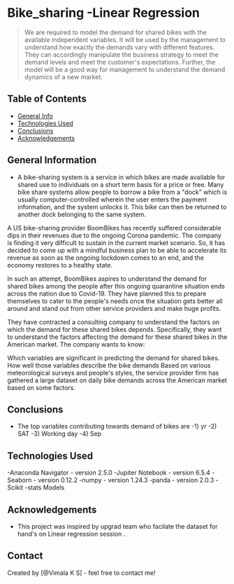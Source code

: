 # Bike_sharing -Linear Regression
> We are required to model the demand for shared bikes with the available independent variables. It will be used by the management to understand how exactly the demands vary with different features. They can accordingly manipulate the business strategy to meet the demand levels and meet the customer's expectations. Further, the model will be a good way for management to understand the demand dynamics of a new market.


## Table of Contents
* [General Info](#general-information)
* [Technologies Used](#technologies-used)
* [Conclusions](#conclusions)
* [Acknowledgements](#acknowledgements)



## General Information
- A bike-sharing system is a service in which bikes are made available for shared use to individuals on a short term basis for a price or free. Many bike share systems allow people to borrow a bike from a "dock" which is usually computer-controlled wherein the user enters the payment information, and the system unlocks it. This bike can then be returned to another dock belonging to the same system.


A US bike-sharing provider BoomBikes has recently suffered considerable dips in their revenues due to the ongoing Corona pandemic. The company is finding it very difficult to sustain in the current market scenario. So, it has decided to come up with a mindful business plan to be able to accelerate its revenue as soon as the ongoing lockdown comes to an end, and the economy restores to a healthy state. 


In such an attempt, BoomBikes aspires to understand the demand for shared bikes among the people after this ongoing quarantine situation ends across the nation due to Covid-19. They have planned this to prepare themselves to cater to the people's needs once the situation gets better all around and stand out from other service providers and make huge profits.


They have contracted a consulting company to understand the factors on which the demand for these shared bikes depends. Specifically, they want to understand the factors affecting the demand for these shared bikes in the American market. The company wants to know:

Which variables are significant in predicting the demand for shared bikes.
How well those variables describe the bike demands
Based on various meteorological surveys and people's styles, the service provider firm has gathered a large dataset on daily bike demands across the American market based on some factors. 


<!-- You don't have to answer all the questions - just the ones relevant to your project. -->

## Conclusions
- The top variables contributing towards demand of bikes are
    -1) yr
    -2) SAT
    -3) Working day
    -4) Sep

<!-- You don't have to answer all the questions - just the ones relevant to your project. -->


## Technologies Used
-Anaconda Navigator - version 2.5.0
-Jupiter Notebook - version 6.5.4
-Seaborn - version 0.12.2
-numpy - version 1.24.3
-panda - version 2.0.3
-Scikit
-stats Models

<!-- As the libraries versions keep on changing, it is recommended to mention the version of library used in this project -->

## Acknowledgements

- This project was inspired by upgrad team who facilate the dataset for hand's on Linear regression session .



## Contact
Created by [@Vimala K S] - feel free to contact me!


<!-- Optional -->
<!-- ## License -->
<!-- This project is open source and available under the [... License](). -->

<!-- You don't have to include all sections - just the one's relevant to your project -->
